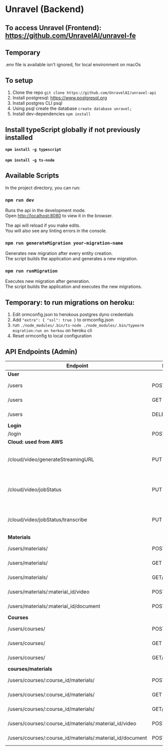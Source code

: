 # Unravel (Backend)
## To access Unravel (Frontend): https://github.com/UnravelAI/unravel-fe

## Temporary
.env file is available isn't ignored, for local environment on macOs

## To setup
1. Clone the repo `git clone https://github.com/UnravelAI/unravel-api`
2. Install postgresql: https://www.postgresql.org
3. Install postgres CLI psql
4. Using psql create the database `create database unravel;`
5. Install dev-dependencies `npm install`

## Install typeScript globally if not previously installed
#### `npm install -g typescript`
#### `npm install -g ts-node`


## Available Scripts

In the project directory, you can run:

### `npm run dev`

Runs the api in the development mode.\
Open [http://localhost:8080](http://localhost:8080) to view it in the browser.

The api will reload if you make edits.\
You will also see any linting errors in the console.

### `npm run generateMigration your-migration-name`

Generates new migration after every entity creation.\
The script builds the application and generates a new migration.

### `npm run runMigration`

Executes new migration after generation.\
The script builds the application and executes the new migrations.

## Temporary: to run migrations on heroku:
1. Edit ormconfig.json to herokous postgres dyno credentials
2. Add `"extra": { "ssl": true }` to ormconfig.json
3. run `./node_modules/.bin/ts-node ./node_modules/.bin/typeorm migration:run on herkou` on heroku cli
4. Reset ormconfig to local configuration

## API Endpoints (Admin)
| Endpoint | Method | Request Body | Functionality |
|--|--| --| -- |
| <b>User</b>
| /users | POST | Object[User]  | Create a new user |
| /users | GET | {}  | Retrieve all users |
| /users | DELETE/:user_id | {}  | Delete specific user |
| <b>Login</b>
| /login | POST | {email, password} | login |
| <b>Cloud: used from AWS</b>
| /cloud/video/generateStreamingURL | PUT | {filename, guid} | Generate new streamble url and audio url
| /cloud/video/jobStatus | PUT | {fileName} | Notify that video conversion job is completed
| /cloud/video/jobStatus/transcribe | PUT | {transcribeJobName} | Notify that transcription job is completed
| <b>Materials</b>
| /users/materials/ | POST | Object[Material] | Create new material
| /users/materials/ | GET | {} | Get all user materials
| /users/materials/ | GET/:material_id | {} | Get specific material
| /users/materials/:material_id/video | POST | multipart/form-data[video] | Upload a video
| /users/materials/:material_id/document | POST | multipart/form-data[documentName] | Upload a document
| <b>Courses</b>
| /users/courses/ | POST | Object[Material] | Create new course
| /users/courses/ | GET | {} | Get all courses
| /users/courses/ | GET/:course_id | {} | Get specific course
| <b>courses/materials</b>
| /users/courses/:course_id/materials/ | POST | Object[Material] | Create new material
| /users/courses/:course_id/materials/ | GET | {} | Get all user materials
| /users/courses/:course_id/materials/ | GET/:material_id | {} | Get specific material
| /users/courses/:course_id/materials/:material_id/video | POST | multipart/form-data[video] | Upload a video
| /users/courses/:course_id/materials/:material_id/document | POST | multipart/form-data[documentName] | Upload a document



